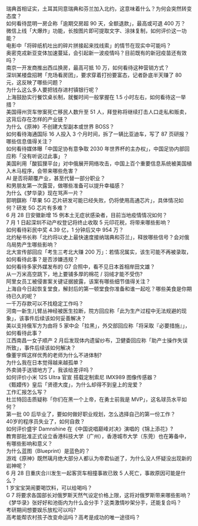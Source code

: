 瑞典首相证实，土耳其同意瑞典和芬兰加入北约，这意味着什么？为何会突然转变态度？  
如何看待昆明一房企称「逾期交房超 90 天，全额退款」，最高或可退 400 万？  
微信上线「大爆炸」功能，长按图片即可提取文字、涂抹复制，如何评价这一功能？  
电影中「将碎纸机吐出的碎片拼接起来找线索」的情节在现实中可能吗？  
奥密克戎新亚变体加速蔓延，会引起新一波疫情吗？目前既有的新冠疫苗还有效吗？  
南京一开发商推出西瓜换房，最高可抵 10 万，如何看待这种营销方式？  
深圳某楼盘招聘「充场看房团」，要求穿着打扮要富态，记者卧底半天赚了 80 元，这反映了哪些问题？  
为什么这么多人要把钱存进村镇银行呢？  
上海鼓励实行餐饮桌长制，就餐时间一般掌握在 1.5 小时左右，如何看待这一举措？  
美国得州货车惨案死亡移民人数升至 51 人，拜登称将继续打击人口走私和贩卖，这背后存在怎样的产业链？  
为什么《原神》不创建大型副本或世界 BOSS？  
如何看待海通国际 16 人投入 3 个月时间，拆了一辆比亚迪车，写了 87 页研报？哪些信息值得关注？  
如何看待媒体曝「中国足协有意争取 2030 年世界杯的主办权」，中国足协内部回应称「没有听说过此事」？  
美国利用「酸狐狸平台」对中俄展开网络攻击，中国上百个重要信息系统被美国植入木马程序，会带来哪些危害？  
AI 是否将颠覆产业，甚至代替一部分职业？  
和男朋友第一次露营，做哪些准备可以提升幸福感？  
为什么《梦华录》现在骂声一片？  
郭明錤称「苹果 5G 芯片研发可能已经失败，仍将使用高通芯片」，具体情况如何？研发 5G 芯片有多难？  
6 月 28 日安徽新增 15 例本土无症状感染者，目前当地疫情情况如何？  
7 月 1 日起深圳不动产权登记将终止收取 5 元印花税，将带来哪些影响？  
如何看待彩民中奖 4.39 亿，1 分钟后又中 954 万？  
北约秘书长称「北约将以史上最快速度接纳瑞典和芬兰」，释放哪些信号？会对俄乌局势产生哪些影响？  
北大宣传部回应「考生三考北大赚 200 万」：若情况属实，该生可能不再被录取，如何看待此事？是否涉嫌违规？  
如何看待多家外媒发布的 G7 合照中，看不见日本首相岸田文雄？  
从一万米高空跳下，地上要铺多厚的棉花 / 羽绒才能不受伤?  
阿里女员工被侵害案关键证据披露，该案有哪些细节值得关注？  
上海自今日起恢复堂食，解封后的第一顿堂食你准备和谁一起吃？哪些美食是你期待已久的呢？  
一千万存款可以不找稳定工作吗？  
河南一新生儿臂丛神经被医生拉断，院方回应称「此为生产过程中无法规避的现象」，该事件后续该如何妥善解决？  
美以支持俄军方为由将 5 家中企「拉黑」，外交部回应称「将采取『必要措施』」，如何看待此事？  
江西南昌一女子顺产 2 月后发现体内遗留纱布，卫健委回应称「助产士操作失误所致」，事件后续该如何解决？  
像董宇辉这样优秀的老师为什么不进体制?  
为什么我在日本觉得越来越孤单？  
外卖骑手送错地方了，我该给差评吗？  
如何评价小米 12S Ultra 官宣 搭载定制索尼 IMX989 图像传感器？  
《甄嬛传》皇后「贤德大度」，为什么却得不到皇上的宠爱？  
工作汇报怎么写？  
杜兰特回击质疑称「你们在黑一个上帝，在勇士前我是 MVP」，这名球员水平如何？  
第一批 00 后毕业了，要如何做好职业规划，怎么选择自己的第一份工作？  
40岁的程序员失业了，如何自救？  
如何评价盛宇 Damnshine 在《中国说唱巅峰对决》演唱的《锦上添花》?  
教育部批准正式设立香港科技大学（广州），香港城市大学（东莞）也在筹备中，有哪些影响和意义？  
为什么蓝图（Blueprint）是蓝色的？  
游戏《原神》既然璃月绝大部分人都认为帝君仙逝了，为什么没人怀疑没出现新的岩神呢？  
6 月 28 日重庆合川发生一起客货车相撞事故已致 5 人死亡，事故原因可能是什么？  
1 岁宝宝哭闹要喝饮料，可以给喝吗？  
G 7 将要求各国部长对俄罗斯天然气设定价格上限，这将对俄罗斯带来哪些影响？  
《梦华录》张好好和池衙内为什么会分手？这类激情吵架分手，还能复合吗？  
考研期间想要娱乐放松可以吗?  
高考能帮农村孩子改变命运吗？高考是成功的唯一途径吗？  
